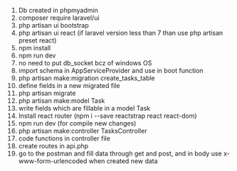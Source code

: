 1) Db created in phpmyadmin
2) composer require laravel/ui
3) php artisan ui bootstrap
4) php artisan ui react 
    (if laravel version less than 7 than use php artisan preset react)
5) npm install
6) npm run dev
7) no need to put db_socket bcz of windows OS
8) import schema in AppServiceProvider and use in boot function
9) php artisan make:migration create_tasks_table
10) define fields in a new migrated file
11) php artisan migrate
12) php artisan make:model Task
13) write fields which are fillable in a model Task
14) Install react router (npm i --save reactstrap react react-dom)
15) npm run dev   (for compile new changes)
16) php artisan make:controller TasksController
17) code functions in controller file
18) create routes in api.php
19) go to the postman and fill data through get and post, and in body use x-www-form-urlencoded when     created new data
